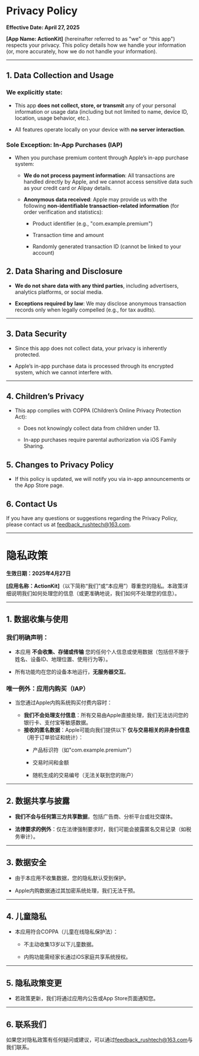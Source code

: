 # Privacy Policy

**Effective Date: April 27, 2025**

**[App Name: ActionKit]** (hereinafter referred to as "we" or "this app") respects your privacy. This policy details how we handle your information (or, more accurately, how we do not handle your information).

---

## **1. Data Collection and Usage**

### **We explicitly state**:

- This app **does not collect, store, or transmit** any of your personal information or usage data (including but not limited to name, device ID, location, usage behavior, etc.).

- All features operate locally on your device with **no server interaction**.

### **Sole Exception: In-App Purchases (IAP)**

- When you purchase premium content through Apple’s in-app purchase system:
  
  - **We do not process payment information**: All transactions are handled directly by Apple, and we cannot access sensitive data such as your credit card or Alipay details.
  
  - **Anonymous data received**: Apple may provide us with the following **non-identifiable transaction-related information** (for order verification and statistics):
    
    - Product identifier (e.g., "com.example.premium")
    
    - Transaction time and amount
    
    - Randomly generated transaction ID (cannot be linked to your account)

## **2. Data Sharing and Disclosure**

- **We do not share data with any third parties**, including advertisers, analytics platforms, or social media.

- **Exceptions required by law**: We may disclose anonymous transaction records only when legally compelled (e.g., for tax audits).

---

## **3. Data Security**

- Since this app does not collect data, your privacy is inherently protected.

- Apple’s in-app purchase data is processed through its encrypted system, which we cannot interfere with.

---

## **4. Children’s Privacy**

- This app complies with COPPA (Children’s Online Privacy Protection Act):
  
  - Does not knowingly collect data from children under 13.
  
  - In-app purchases require parental authorization via iOS Family Sharing.

## **5. Changes to Privacy Policy**

- If this policy is updated, we will notify you via in-app announcements or the App Store page.

## 6. Contact Us

If you have any questions or suggestions regarding the Privacy Policy, please contact us at [feedback_rushtech@163.com](mailto:feedback_rushtech@163.com?subject=PrivacyPolicy).

----------

# **隐私政策**

**生效日期：2025年4月27日**

**[应用名称：ActionKit]**（以下简称“我们”或“本应用”）尊重您的隐私。本政策详细说明我们如何处理您的信息（或更准确地说，我们如何不处理您的信息）。

---

## **1. 数据收集与使用**

### **我们明确声明**：

- 本应用 **不会收集、存储或传输** 您的任何个人信息或使用数据（包括但不限于姓名、设备ID、地理位置、使用行为等）。

- 所有功能均在您的设备本地运行，**无服务器交互**。

### **唯一例外：应用内购买（IAP）**

- 当您通过Apple内购系统购买付费内容时：
  
  - **我们不会处理支付信息**：所有交易由Apple直接处理，我们无法访问您的银行卡、支付宝等敏感数据。
  - **接收的匿名数据**：Apple可能向我们提供以下 **仅与交易相关的非身份信息**（用于订单验证和统计）：
    - 产品标识符（如"com.example.premium"）
    
    - 交易时间和金额
    
    - 随机生成的交易编号（无法关联到您的账户）

---

## **2. 数据共享与披露**

- **我们不会与任何第三方共享数据**，包括广告商、分析平台或社交媒体。

- **法律要求的例外**：仅在法律强制要求时，我们可能会披露匿名交易记录（如税务审计）。

---

## **3. 数据安全**

- 由于本应用不收集数据，您的隐私默认受到保护。

- Apple内购数据通过其加密系统处理，我们无法干预。

---

## **4. 儿童隐私**

- 本应用符合COPPA（儿童在线隐私保护法）：
  
  - 不主动收集13岁以下儿童数据。
  
  - 内购功能需经家长通过iOS家庭共享系统授权。

---

## **5. 隐私政策变更**

- 若政策更新，我们将通过应用内公告或App Store页面通知您。

---

## **6. 联系我们**

如果您对隐私政策有任何疑问或建议，可以通过[feedback_rushtech@163.com](mailto:feedback_rushtech@163.com?subject=%E9%9A%90%E7%A7%81%E6%94%BF%E7%AD%96)与我们联系。

